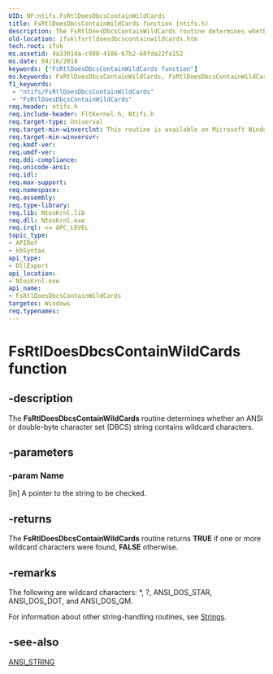 ```yaml
---
UID: NF:ntifs.FsRtlDoesDbcsContainWildCards
title: FsRtlDoesDbcsContainWildCards function (ntifs.h)
description: The FsRtlDoesDbcsContainWildCards routine determines whether an ANSI or double-byte character set (DBCS) string contains wildcard characters.
old-location: ifsk\fsrtldoesdbcscontainwildcards.htm
tech.root: ifsk
ms.assetid: 4a33014a-c980-4186-b7b2-68fda22fa152
ms.date: 04/16/2018
keywords: ["FsRtlDoesDbcsContainWildCards function"]
ms.keywords: FsRtlDoesDbcsContainWildCards, FsRtlDoesDbcsContainWildCards routine [Installable File System Drivers], fsrtlref_07aa2ec1-8e37-4ffb-bd22-a3877ae8f7ee.xml, ifsk.fsrtldoesdbcscontainwildcards, ntifs/FsRtlDoesDbcsContainWildCards
f1_keywords:
 - "ntifs/FsRtlDoesDbcsContainWildCards"
 - "FsRtlDoesDbcsContainWildCards"
req.header: ntifs.h
req.include-header: FltKernel.h, Ntifs.h
req.target-type: Universal
req.target-min-winverclnt: This routine is available on Microsoft Windows 2000 and later versions of Windows operating systems.
req.target-min-winversvr: 
req.kmdf-ver: 
req.umdf-ver: 
req.ddi-compliance: 
req.unicode-ansi: 
req.idl: 
req.max-support: 
req.namespace: 
req.assembly: 
req.type-library: 
req.lib: NtosKrnl.lib
req.dll: NtosKrnl.exe
req.irql: <= APC_LEVEL
topic_type:
- APIRef
- kbSyntax
api_type:
- DllExport
api_location:
- NtosKrnl.exe
api_name:
- FsRtlDoesDbcsContainWildCards
targetos: Windows
req.typenames: 
---
```


# FsRtlDoesDbcsContainWildCards function


## -description


The <b>FsRtlDoesDbcsContainWildCards</b> routine determines whether an ANSI or double-byte character set (DBCS) string contains wildcard characters. 


## -parameters




### -param Name 
[in]
A pointer to the string to be checked.


## -returns



The <b>FsRtlDoesDbcsContainWildCards</b> routine returns <b>TRUE</b> if one or more wildcard characters were found, <b>FALSE</b> otherwise.




## -remarks



The following are wildcard characters: *, ?, ANSI_DOS_STAR, ANSI_DOS_DOT, and ANSI_DOS_QM.

For information about other string-handling routines, see <a href="https://docs.microsoft.com/windows-hardware/drivers/ddi/index">Strings</a>. 




## -see-also




<a href="https://docs.microsoft.com/windows/win32/api/ntdef/ns-ntdef-string">ANSI_STRING</a>
 

 

